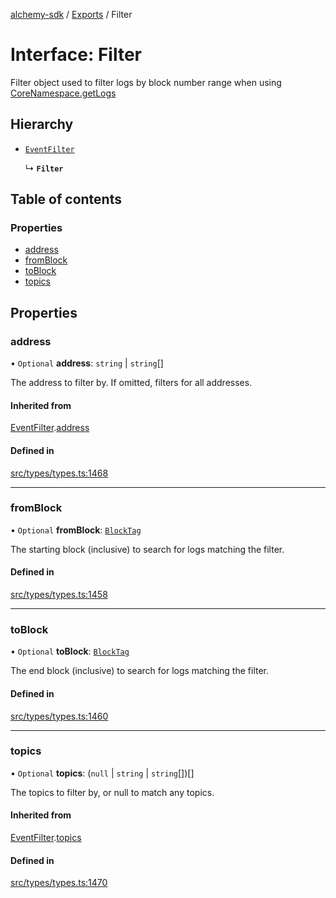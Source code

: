 [alchemy-sdk](../README.md) / [Exports](../modules.md) / Filter

# Interface: Filter

Filter object used to filter logs by block number range when using
[CoreNamespace.getLogs](../classes/CoreNamespace.md#getlogs)

## Hierarchy

- [`EventFilter`](EventFilter.md)

  ↳ **`Filter`**

## Table of contents

### Properties

- [address](Filter.md#address)
- [fromBlock](Filter.md#fromblock)
- [toBlock](Filter.md#toblock)
- [topics](Filter.md#topics)

## Properties

### address

• `Optional` **address**: `string` \| `string`[]

The address to filter by. If omitted, filters for all addresses.

#### Inherited from

[EventFilter](EventFilter.md).[address](EventFilter.md#address)

#### Defined in

[src/types/types.ts:1468](https://github.com/alchemyplatform/alchemy-sdk-js/blob/89d639ce/src/types/types.ts#L1468)

___

### fromBlock

• `Optional` **fromBlock**: [`BlockTag`](../modules.md#blocktag)

The starting block (inclusive) to search for logs matching the filter.

#### Defined in

[src/types/types.ts:1458](https://github.com/alchemyplatform/alchemy-sdk-js/blob/89d639ce/src/types/types.ts#L1458)

___

### toBlock

• `Optional` **toBlock**: [`BlockTag`](../modules.md#blocktag)

The end block (inclusive) to search for logs matching the filter.

#### Defined in

[src/types/types.ts:1460](https://github.com/alchemyplatform/alchemy-sdk-js/blob/89d639ce/src/types/types.ts#L1460)

___

### topics

• `Optional` **topics**: (``null`` \| `string` \| `string`[])[]

The topics to filter by, or null to match any topics.

#### Inherited from

[EventFilter](EventFilter.md).[topics](EventFilter.md#topics)

#### Defined in

[src/types/types.ts:1470](https://github.com/alchemyplatform/alchemy-sdk-js/blob/89d639ce/src/types/types.ts#L1470)
